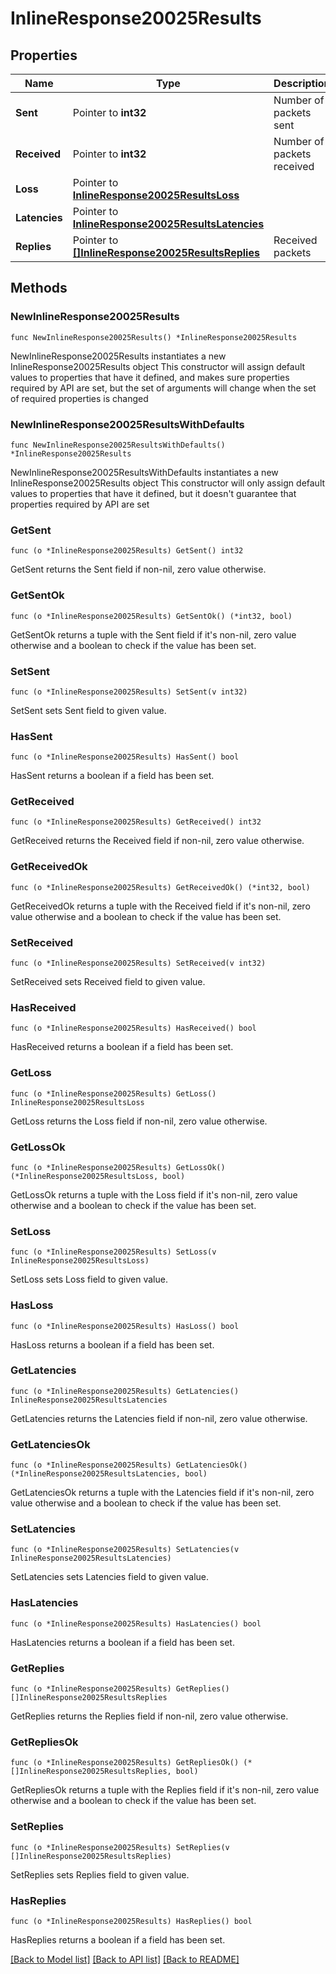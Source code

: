 # InlineResponse20025Results

## Properties

Name | Type | Description | Notes
------------ | ------------- | ------------- | -------------
**Sent** | Pointer to **int32** | Number of packets sent | [optional] 
**Received** | Pointer to **int32** | Number of packets received | [optional] 
**Loss** | Pointer to [**InlineResponse20025ResultsLoss**](InlineResponse20025ResultsLoss.md) |  | [optional] 
**Latencies** | Pointer to [**InlineResponse20025ResultsLatencies**](InlineResponse20025ResultsLatencies.md) |  | [optional] 
**Replies** | Pointer to [**[]InlineResponse20025ResultsReplies**](InlineResponse20025ResultsReplies.md) | Received packets | [optional] 

## Methods

### NewInlineResponse20025Results

`func NewInlineResponse20025Results() *InlineResponse20025Results`

NewInlineResponse20025Results instantiates a new InlineResponse20025Results object
This constructor will assign default values to properties that have it defined,
and makes sure properties required by API are set, but the set of arguments
will change when the set of required properties is changed

### NewInlineResponse20025ResultsWithDefaults

`func NewInlineResponse20025ResultsWithDefaults() *InlineResponse20025Results`

NewInlineResponse20025ResultsWithDefaults instantiates a new InlineResponse20025Results object
This constructor will only assign default values to properties that have it defined,
but it doesn't guarantee that properties required by API are set

### GetSent

`func (o *InlineResponse20025Results) GetSent() int32`

GetSent returns the Sent field if non-nil, zero value otherwise.

### GetSentOk

`func (o *InlineResponse20025Results) GetSentOk() (*int32, bool)`

GetSentOk returns a tuple with the Sent field if it's non-nil, zero value otherwise
and a boolean to check if the value has been set.

### SetSent

`func (o *InlineResponse20025Results) SetSent(v int32)`

SetSent sets Sent field to given value.

### HasSent

`func (o *InlineResponse20025Results) HasSent() bool`

HasSent returns a boolean if a field has been set.

### GetReceived

`func (o *InlineResponse20025Results) GetReceived() int32`

GetReceived returns the Received field if non-nil, zero value otherwise.

### GetReceivedOk

`func (o *InlineResponse20025Results) GetReceivedOk() (*int32, bool)`

GetReceivedOk returns a tuple with the Received field if it's non-nil, zero value otherwise
and a boolean to check if the value has been set.

### SetReceived

`func (o *InlineResponse20025Results) SetReceived(v int32)`

SetReceived sets Received field to given value.

### HasReceived

`func (o *InlineResponse20025Results) HasReceived() bool`

HasReceived returns a boolean if a field has been set.

### GetLoss

`func (o *InlineResponse20025Results) GetLoss() InlineResponse20025ResultsLoss`

GetLoss returns the Loss field if non-nil, zero value otherwise.

### GetLossOk

`func (o *InlineResponse20025Results) GetLossOk() (*InlineResponse20025ResultsLoss, bool)`

GetLossOk returns a tuple with the Loss field if it's non-nil, zero value otherwise
and a boolean to check if the value has been set.

### SetLoss

`func (o *InlineResponse20025Results) SetLoss(v InlineResponse20025ResultsLoss)`

SetLoss sets Loss field to given value.

### HasLoss

`func (o *InlineResponse20025Results) HasLoss() bool`

HasLoss returns a boolean if a field has been set.

### GetLatencies

`func (o *InlineResponse20025Results) GetLatencies() InlineResponse20025ResultsLatencies`

GetLatencies returns the Latencies field if non-nil, zero value otherwise.

### GetLatenciesOk

`func (o *InlineResponse20025Results) GetLatenciesOk() (*InlineResponse20025ResultsLatencies, bool)`

GetLatenciesOk returns a tuple with the Latencies field if it's non-nil, zero value otherwise
and a boolean to check if the value has been set.

### SetLatencies

`func (o *InlineResponse20025Results) SetLatencies(v InlineResponse20025ResultsLatencies)`

SetLatencies sets Latencies field to given value.

### HasLatencies

`func (o *InlineResponse20025Results) HasLatencies() bool`

HasLatencies returns a boolean if a field has been set.

### GetReplies

`func (o *InlineResponse20025Results) GetReplies() []InlineResponse20025ResultsReplies`

GetReplies returns the Replies field if non-nil, zero value otherwise.

### GetRepliesOk

`func (o *InlineResponse20025Results) GetRepliesOk() (*[]InlineResponse20025ResultsReplies, bool)`

GetRepliesOk returns a tuple with the Replies field if it's non-nil, zero value otherwise
and a boolean to check if the value has been set.

### SetReplies

`func (o *InlineResponse20025Results) SetReplies(v []InlineResponse20025ResultsReplies)`

SetReplies sets Replies field to given value.

### HasReplies

`func (o *InlineResponse20025Results) HasReplies() bool`

HasReplies returns a boolean if a field has been set.


[[Back to Model list]](../README.md#documentation-for-models) [[Back to API list]](../README.md#documentation-for-api-endpoints) [[Back to README]](../README.md)


